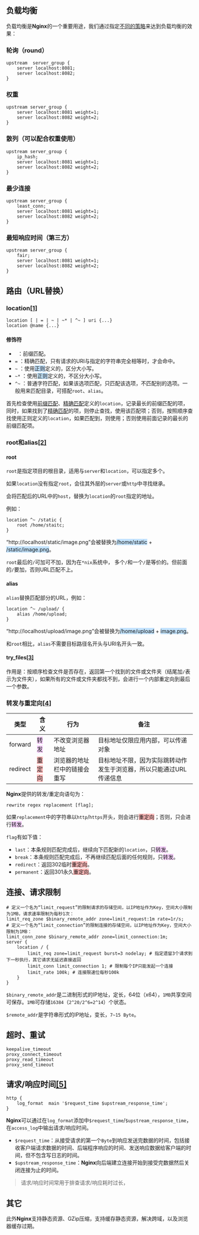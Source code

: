 ## 负载均衡

负载均衡是**Nginx**的一个重要用途，我们通过指定[不同的策略](https://www.jianshu.com/p/4c250c1cd6cd)来达到负载均衡的效果：

### 轮询（round）

```nginx
upstream  server_group {
    server localhost:8081;
    server localhost:8082;
}
```

### 权重

```nginx
upstream server_group {
    server localhost:8081 weight=1;
    server localhost:8082 weight=2;
}
```

### 散列（可以配合权重使用）

```nginx
upstream server_group {
    ip_hash;
    server localhost:8081 weight=1;
    server localhost:8082 weight=2;
}
```

### 最少连接

```nginx
upstream server_group {
    least_conn;
    server localhost:8081 weight=1;
    server localhost:8082 weight=2;
}
```

### 最短响应时间（第三方）

```nginx
upstream server_group {
    fair;
    server localhost:8081 weight=1;
    server localhost:8082 weight=2;
}
```



## 路由（URL替换）

### location[[1]](https://segmentfault.com/a/1190000013267839)

```nginx
location [ | = | ~ | ~* | ^~ ] uri {...}
location @name {...}
```

#### 修饰符

- ` `：前缀匹配。
- `=` ：精确匹配，只有请求的URI与指定的字符串完全相等时，才会命中。
- `~` ：使用<span style=background:#c2e2ff>正则</span>定义的，区分大小写。
- `~*` ：使用<span style=background:#c2e2ff>正则</span>定义的，不区分大小写。
- `^~` ：普通字符匹配，如果该选项匹配，只匹配该选项，不匹配别的选项。一般用来匹配目录，可搭配`root`、`alias`。

首先检查使用<u>前缀匹配</u>、<u>精确匹配</u>定义的`location`，记录最长的前缀匹配的项，同时，如果找到了<u>精确匹配</u>的项，则停止查找，使用该匹配项；否则，按照顺序查找使用正则定义的`location`，如果匹配到，则使用；否则使用前面记录的最长的前缀匹配项。

### root和alias[[2]](https://sunpenghong.com/2021/01/18/nginx-学习（四）静态服务配置详解root和alias指令/)

#### root

`root`是指定项目的根目录，适用与`server`和`location`，可以指定多个。

如果`location`没有指定`root`，会往其外层的`server`或`http`中寻找继承。

会将匹配后的URL中的`host`，替换为`location`的`root`指定的地址。

例如：

```nginx
location ^~ /static {
    root /home/staitc;
}
```

“http://localhost/static/image.png”会被替换为<span style=background:#c2e2ff>/home/static</span> + <span style=background:#c2e2ff>/static/image.png</span>。

`root`最后的`/`可加可不加，因为在`*nix`系统中， 多个`/`和一个`/`是等价的。但前面的`/`要加，否则URL匹配不上。

#### alias

`alias`替换匹配部分的URL，例如：

```nginx
location ^~ /upload/ {
    alias /home/upload;
}
```

“http://localhost/upload/image.png”会被替换为<span style=background:#c2e2ff>/home/upload</span> + <span style=background:#c2e2ff>image.png</span>。

和`root`相比，`alias`不需要目标路径名开头与URI名开头一致。  

#### try_files[[3]](https://www.hi-linux.com/posts/53878.html)

作用是：按顺序检查文件是否存在，返回第一个找到的文件或文件夹（结尾加`/`表示为文件夹），如果所有的文件或文件夹都找不到，会进行一个内部重定向到最后一个参数。

### 转发与重定向[[4]](https://www.cnblogs.com/tugenhua0707/p/10798762.html)

| 类型     | 含义                                         | 行为                         | 备注                                                         |
| -------- | -------------------------------------------- | ---------------------------- | ------------------------------------------------------------ |
| forward  | <span style=background:#f8d2ff>转发</span>   | 不改变浏览器地址             | 目标地址仅限应用内部，可以传递对象                           |
| redirect | <span style=background:#ffb8b8>重定向</span> | 浏览器的地址栏中的链接会重写 | 目标地址不限，因为实际跳转动作发生于浏览器，所以只能通过URL传递信息 |

**Nginx**提供的转发/重定向语句为：

```nginx
rewrite regex replacement [flag];
```

如果`replacement`中的字符串以`http`/`https`开头，则会进行<span style=background:#ffb8b8>重定向</span>；否则，只会进行<span style=background:#f8d2ff>转发</span>。

`flag`有如下值：

- `last`：本条规则匹配完成后，继续向下匹配新的`location`，只<span style=background:#f8d2ff>转发</span>。
- `break`：本条规则匹配完成后，不再继续匹配后面的任何规则，只<span style=background:#f8d2ff>转发</span>。
- `redirect`：返回302临时<span style=background:#ffb8b8>重定向</span>。
- `permanent`：返回301永久<span style=background:#ffb8b8>重定向</span>。



## 连接、请求限制

```nginx
# 定义一个名为“limit_request”的限制请求的存储空间，以IP地址作为Key，空间大小限制为1MB，请求速率限制为每秒1次：
limit_req_zone $binary_remote_addr zone=limit_request:1m rate=1r/s;
# 定义一个名为“limit_connection”的限制连接的存储空间，以IP地址作为Key，空间大小限制为1MB：
limit_conn_zone $binary_remote_addr zone=limit_connection:1m;
server {
    location / {
        limit_req zone=limit_request burst=3 nodelay; # 指定遗留3个请求到下一秒执行，其它请求无延迟直接返回
        limit_conn limit_connection 1; # 限制每个IP只能发起一个连接
        limit_rate 100k; # 连接限速位每秒100k
    }
}
```

`$binary_remote_addr`是二进制形式的IP地址，定长，64位（x64），`1MB`共享空间可保存。`1MB`可存储`16384`（`2^20/2^6=2^14`）个状态。

`$remote_addr`是字符串形式的IP地址，变长，`7~15 Byte`。



## 超时、重试

```nginx
keepalive_timeout
proxy_connect_timeout
proxy_read_timeout
proxy_send_timeout
```



## 请求/响应时间[[5]](https://www.cnblogs.com/thatsit/p/7078210.html)

```nginx
http {
    log_format  main '$request_time $upstream_response_time';
}
```

**Nginx**可以通过在`log_format`添加中`$request_time`/`$upstream_response_time`，在`access_log`中输出请求/响应时间。

- `$request_time`：从接受请求的第一个`Byte`到响应发送完数据的时间，包括接收客户端请求数据的时间、后端程序响应的时间、发送响应数据给客户端的时间，但不包含写日志的时间。
- `$upstream_response_time`：**Nginx**向后端建立连接开始到接受完数据然后关闭连接为止的时间。

> 请求/响应时间常用于排查请求/响应耗时过长，



## 其它

此外**Nginx**支持静态资源、GZip压缩，支持缓存静态资源，解决跨域，以及浏览器缓存过期。

